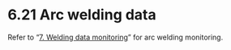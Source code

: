 ﻿# 6.21 Arc welding data

Refer to “[7. Welding data monitoring](https://hrbook-hrc.web.app/#/view/doc-arc-weld/english/7_Monitoring/README)” for arc welding monitoring.